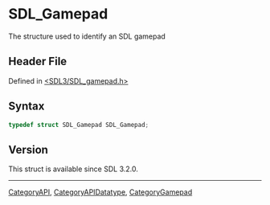 # SDL_Gamepad

The structure used to identify an SDL gamepad

## Header File

Defined in [<SDL3/SDL_gamepad.h>](https://github.com/libsdl-org/SDL/blob/main/include/SDL3/SDL_gamepad.h)

## Syntax

```c
typedef struct SDL_Gamepad SDL_Gamepad;
```

## Version

This struct is available since SDL 3.2.0.





----
[CategoryAPI](CategoryAPI), [CategoryAPIDatatype](CategoryAPIDatatype), [CategoryGamepad](CategoryGamepad)

